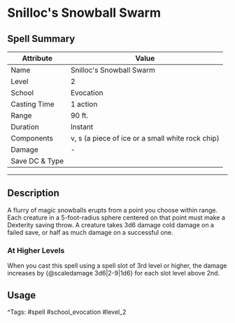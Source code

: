 # Snilloc's Snowball Swarm

## Spell Summary

| Attribute        | Value                  |
|------------------|------------------------|
| Name             | Snilloc's Snowball Swarm                 |
| Level            | 2                |
| School           | Evocation          |
| Casting Time     | 1 action              |
| Range            | 90 ft.            |
| Duration         | Instant             |
| Components       | v, s (a piece of ice or a small white rock chip)             |
| Damage           | -               |
| Save DC & Type   |              |

---

## Description

A flurry of magic snowballs erupts from a point you choose within range. Each creature in a 5-foot-radius sphere centered on that point must make a Dexterity saving throw. A creature takes 3d6 damage cold damage on a failed save, or half as much damage on a successful one.

### At Higher Levels
When you cast this spell using a spell slot of 3rd level or higher, the damage increases by {@scaledamage 3d6|2-9|1d6} for each slot level above 2nd.

## Usage


^Tags: #spell #school_evocation #level_2
